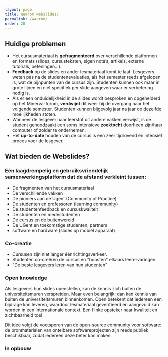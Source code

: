 ```yaml
---
layout: page
title: Waarom webslides?
permalink: /waarom/
order: 20
---
```


Huidige problemen
------

* Het cursusmateriaal is **gefragmenteerd** over verschillende platformen en formats (slides, cursusteksten, eigen nota’s, artikels, externe tutorials, oefeningen…). 
* **Feedback** op de slides en ander lesmateriaal komt te laat. Lesgevers weten pas na de studentenevaluaties, als het semester reeds afgelopen is, wat de pijnpunten van de cursus zijn. Studenten kunnen ook maar in grote lijnen en niet specifiek per slide aangeven waar er verbetering nodig is.  
* Als er een onduidelijkheid in de slides wordt besproken en opgehelderd op het Minerva-forum, **verdwijnt** dit weer bij de overgang naar het volgende semester. Studenten kunnen bijgevolg jaar na jaar op dezelfde moeilijkheden stoten.
* Wanneer de lesgever naar leerstof uit andere vakken verwijst, is de student genoodzaakt een soms intensieve **zoektocht** doorheen zijn/haar computer of zolder te ondernemen.
* Het **up-to-date** houden van de cursus is een zeer tijdrovend en intensief proces voor de lesgever. 

Wat bieden de Webslides?
-----

### Eén laagdrempelig en gebruiksvriendelijk samenwerkingsplatform dat de afstand verkleint tussen:

* De fragmenten van het cursusmateriaal
* De verschillende vakken
* De pioniers aan de Ugent (Community of Practice)
* De studenten en professoren (learning community)
* De studentenfeedback en cursuskwaliteit
* De studenten en medestudenten 
* De cursus en de buitenwereld
* De UGent en toekomstige studenten, partners
* software en hardware (slides op mobiel apparaat)



### Co-creatie

* Cursusen zijn niet langer éénrichtingsverkeer.
* Studenten co-creëren de cursus en "boosten" elkaars leerervaringen.
* "De beste lesgevers leren van hun studenten"

### Open knowledge


Als lesgevers hun slides openstellen, kan de kennis zich buiten de universiteitsmuren verspreiden. Maar even belangrijk: dan kan kennis van buiten de universiteitsmuren binnenkomen. Open betekent dat iedereen een bijdrage kan leveren, waardoor lesmateriaal geverifieerd en aangevuld kan worden in een internationale context. Een flinke opsteker naar kwaliteit en zichtbaarheid toe!

Dit idee volgt de voetsporen van de open-source community voor software: de bronmaterialen van ontelbare softwareprojecten zijn reeds publiek beschikbaar, zodat iedereen deze beter kan maken.

### In opbouw
